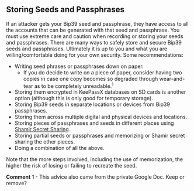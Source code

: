 ## Storing Seeds and Passphrases

If an attacker gets your Bip39 seed and passphrase, they have access to all the accounts that can be generated with that seed and passphrase. You must use extreme care and caution when recording or storing your seeds and passphrases. There are many ways to safely store and secure Bip39 seeds and passphrases. Ultimately it is up to you and what you are willing/comfortable doing for your own security. Some recommendations:

- Writing seed phrases or passphrases down on paper.
  - If you do decide to write on a piece of paper, consider having two copies in case one copy becomes so degraded through wear-and-tear as to be completely unreadable.<sup>1</sup>
- Storing them encrypted in KeePassX databases on SD cards is another option (although this is only good for temporary storage).
- Storing Bip39 seeds in separate locations or devices from Bip39 passphrases.
- Storing them across multiple digital and physical devices and locations.
- Storing pieces of passphrases and seeds in different places using [Shamir Secret Sharing](https://en.wikipedia.org/wiki/Shamir%27s_Secret_Sharing).
- Storing partial seeds or passphrases and memorizing or Shamir secret sharing the other pieces.
- Doing a combination of all the above.

Note that the more steps involved, including the use of memorization, the higher the risk of losing or failing to recreate the seed.

**Comment**
1 - This advice also came from the private Google Doc. Keep or remove?